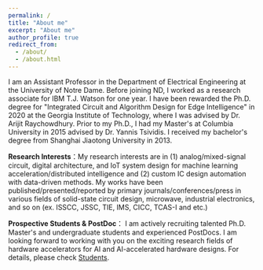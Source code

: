 ```yaml
---
permalink: /
title: "About me"
excerpt: "About me"
author_profile: true
redirect_from: 
  - /about/
  - /about.html
---
```

I am an Assistant Professor in the Department of Electrical Engineering at the University of Notre Dame. Before joining ND, I worked as a research associate for IBM T.J. Watson for one year. I have been rewarded the Ph.D. degree for "Integrated Circuit and Algorithm Design for Edge Intelligence" in 2020 at the Georgia Institute of Technology, where I was advised by Dr. Arijit Raychowdhury. Prior to my Ph.D., I had my Master's at Columbia University in 2015 advised by Dr. Yannis Tsividis. I received my bachelor's degree from Shanghai Jiaotong University in 2013. 


**Research Interests**：My research interests are in (1) analog/mixed-signal circuit, digital architecture, and IoT system design for machine learning acceleration/distributed intelligence and (2) custom IC design automation with data-driven methods. My works have been published/presented/reported by primary journals/conferences/press in various fields of solid-state circuit design, microwave, industrial electronics, and so on (ex. ISSCC, JSSC, TIE, IMS, CICC, TCAS-I and etc.)

**Prospective Students & PostDoc**： I am actively recruiting talented Ph.D. Master's and undergraduate students and experienced PostDocs. I am looking forward to working with you on the exciting research fields of hardware accelerators for AI and AI-accelerated hardware designs. For details, please check [Students](https://nycao.github.io/Students/).

